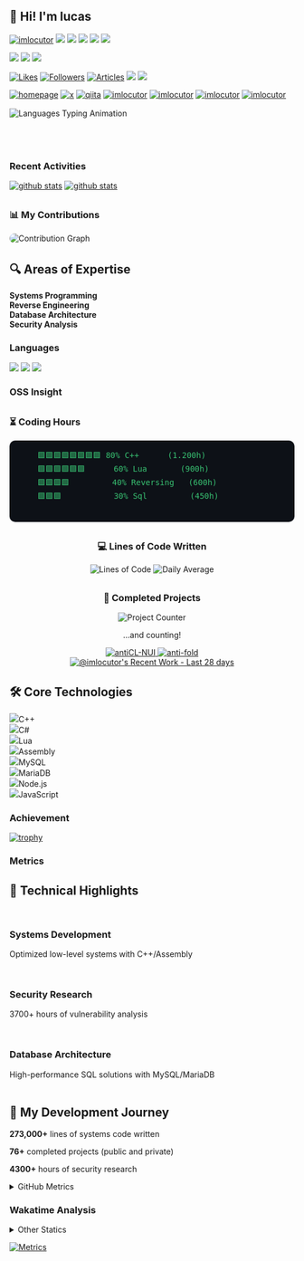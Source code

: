 ## 👋 Hi! I'm lucas

<p align="left"> 
  <a href="https://github.com/imlocutor/imlocutor/"><img src="https://komarev.com/ghpvc/?username=imlocutor" alt="imlocutor" /></a>
  <a href="https://github.com/imlocutor"><img height="20" src="https://img.shields.io/github/followers/imlocutor?label=follow&logo=github&style=flat" /></a>
  <a href="https://github.com/imlocutor"><img height="20" src="https://img.shields.io/github/stars/imlocutor?logo=github&style=flat" /></a>
  <a href="https://gitstar-ranking.com/imlocutor"><img height="20" src="https://img.shields.io/endpoint?label=star ranking&logo=github&style=flat&url=https%3A%2F%2Fgitstar-ranking.com%2Fusers%2Fimlocutor%2Fshields" /></a>
  <a href="https://user-badge.committers.top/japan/imlocutor"><img height="20" src="https://user-badge.committers.top/japan/imlocutor.svg" /></a>
  <a href="https://github.com/gayanvoice/top-github-users/blob/main/markdown/followers/japan.md"><img height="20" src="https://img.shields.io/badge/dynamic/json?url=https%3A%2F%2Fraw.githubusercontent.com%2Fimlocutor%2Fimlocutor%2Fmain%2Fassets%2Fgithub-followed-ranking.json&query=key&prefix=%23&label=followed%20rank&color=brightgreen&logo=github" /></a>
</p>

<p align="left"> 
  <a href="http://x.com/imlocutor"><img height="20" src="https://img.shields.io/twitter/follow/imlocutor?style=flat&logo=x" /></a>
  <a href="https://www.reddit.com/user/imlocutor"><img height="20" src="https://img.shields.io/reddit/user-karma/combined/imlocutor?label=Reddit&logo=reddit&style=flat" /></a>
  <a href="https://stackoverflow.com/users/5720201/imlocutor"><img height="20" src="https://img.shields.io/stackexchange/stackoverflow/r/5720201?label=StackOverflow&logo=stack-overflow&style=flat" /></a>
</p>

<p align="left">
  <a href="https://zenn.dev/yutakatay"><img height="20" src="https://badgen.org/img/zenn/yutakatay/likes?style=plastic" alt="Likes" /></a>
  <a href="https://zenn.dev/yutakatay"><img height="20" src="https://badgen.org/img/zenn/yutakatay/followers?style=plastic" alt="Followers" /></a>
  <a href="https://zenn.dev/yutakatay"><img height="20" src="https://badgen.org/img/zenn/yutakatay/articles?style=plastic" alt="Articles" /></a>
  <a href="http://qiita.com/imlocutor"><img height="20" src="https://qiita-badge.apiapi.app/s/imlocutor/contributions.svg" /></a>
  <a href="http://qiita.com/imlocutor"><img height="20" src="https://qiita-badge.apiapi.app/s/imlocutor/posts.svg" /></a>
</p>

<p align="left"> 
  <a href="https://imlocutor.github.io/"><img alt="homepage" width="30px" src="https://cdn.jsdelivr.net/npm/svg-icon@0.8.2/dist/svg/flat/home.svg" /></a>
  <a href="https://x.com/imlocutor"><img alt="x" width="30px" src="https://simpleicons.org/icons/x.svg" /></a>
  <a href="https://qiita.com/imlocutor"><img alt="qiita" width="30px" src="https://simpleicons.org/icons/qiita.svg" /></a>
  <a href="https://dev.to/imlocutor" target="blank"><img src="https://cdn.jsdelivr.net/npm/simple-icons@3.0.1/icons/dev-dot-to.svg" alt="imlocutor" height="30" width="30" /></a>
  <a href="https://stackoverflow.com/users/imlocutor" target="blank"><img src="https://cdn.jsdelivr.net/npm/simple-icons@3.0.1/icons/stackoverflow.svg" alt="imlocutor" height="30" width="30" /></a>
  <a href="https://www.quora.com/profile/imlocutor" target="blank"><img src="https://simpleicons.org/icons/quora.svg" alt="imlocutor" height="30" width="30" /></a>
  <a href="https://ossinsight.io/analyze/imlocutor" target="blank"><img src="https://cdn.jsdelivr.net/npm/svg-icon@0.8.2/dist/svg/mfglabs/eye.svg" alt="imlocutor" height="30" width="30" /></a>
</p>

<!-- Nova Seção de Idiomas Flutuantes -->
<div style="margin: 1rem 0 2rem; min-height: 60px;">
  <img src="https://readme-typing-svg.herokuapp.com?font=Fira+Code&size=20&duration=3000&pause=1000&color=38C172&width=500&lines=Português+(Nativo);English+(Fluent);Русский+(Intermediate);Polski+(Intermediate)&center=true" alt="Languages Typing Animation">
</div>

### Recent Activities

<p align="left">
  <a href="https://github.com/anuraghazra/github-readme-stats"><img alt="github stats" height="150px" src="https://github-readme-stats.vercel.app/api?username=yutkat&count_private=true&show_icons=true&custom_title=GitHub%20Stats&hide_border=true&theme=transparent" /></a>
  <a href="https://github.com/DenverCoder1/github-readme-streak-stats"><img alt="github stats" height="150px" src="https://github-readme-streak-stats.herokuapp.com/?user=imlocutor&theme=transparent&hide_border=true" /></a>
</p>

<div style="margin: 2rem 0; max-width: 800px;">
  <h3>📊 My Contributions</h3> <!-- Título customizado -->
  <div style="display: flex; justify-content: center; margin: 1rem 0;">
    <img 
      src="https://github-readme-activity-graph.vercel.app/graph?username=yutkat&theme=react-dark&hide_border=true&area=true&hide_title=true" 
      alt="Contribution Graph" 
      style="width: 100%; border-radius: 10px;"
    >
  </div>
</div>

<!-- Áreas de Especialização -->
<h2>🔍 Areas of Expertise</h2>
<div class="expertise-grid">
  <div><strong>Systems Programming</strong></div>
  <div><strong>Reverse Engineering</strong></div>
  <div><strong>Database Architecture</strong></div>
  <div><strong>Security Analysis</strong></div>
</div>

### Languages

[![](http://github-profile-summary-cards.vercel.app/api/cards/repos-per-language?username=yutkat&theme=transparent)](https://github.com/vn7n24fzkq/github-profile-summary-cards)
[![](http://github-profile-summary-cards.vercel.app/api/cards/most-commit-language?username=yutkat&theme=transparent)](https://github.com/vn7n24fzkq/github-profile-summary-cards)
[![](https://github-readme-stats.vercel.app/api/top-langs/?username=yutkat&layout=compact&count_private=true&show_icons=true&theme=transparent&hide_border=true)](https://github.com/anuraghazra/github-readme-stats)

### OSS Insight

<div style="margin: 2rem 0; max-width: 800px;">
  <h3>⏳ Coding Hours </h3>
  <div style="background: #0D1117; padding: 1rem; border-radius: 10px; font-family: monospace;">
    <pre style="color: #38C172; margin: 0;">
    🟩🟩🟩🟩🟩🟩🟩🟩 80% C++      (1.200h)
    🟩🟩🟩🟩🟩🟩      60% Lua       (900h)
    🟩🟩🟩🟩         40% Reversing   (600h)
    🟩🟩🟩           30% Sql         (450h)
    </pre>
  </div>
</div>

<div style="margin: 2rem 0; text-align: center;">
  <h3>💻 Lines of Code Written</h3>
  <img src="https://img.shields.io/badge/TOTAL_LINES-250K%2B-brightgreen?style=for-the-badge&logo=visual-studio-code" alt="Lines of Code">
  <img src="https://img.shields.io/badge/DAILY_AVERAGE-1.2K-blue?style=for-the-badge&logo=git" alt="Daily Average">
</div>

<!-- contador de projetos -->
<div align="center">
  <h3>🚀 Completed Projects</h3>
  <img src="https://count.getloli.com/get/@imLocutor?theme=rule34" alt="Project Counter" />
  <p>...and counting!</p>
</div>

<!-- Cards animados -->
<div align="center">
  <a href="https://github.com/imLocutor/antiCL-NUI">
    <img src="https://github-readme-stats.vercel.app/api/pin/?username=imLocutor&repo=antiCL-NUI&theme=radical" alt="antiCL-NUI" width="400"/>
  </a>
  <a href="https://github.com/imLocutor/anti-fold">
    <img src="https://github-readme-stats.vercel.app/api/pin/?username=imLocutor&repo=anti-fold&theme=radical" alt="anti-fold" width="400"/>
  </a>
</div>


<!-- Made with [OSS Insight](https://ossinsight.io/) -->

<!-- Copy-paste in your Readme.md file -->

<a href="https://next.ossinsight.io/widgets/official/compose-currently-working-on?user_id=8683947&activity_type=all" target="_blank" style="display: block" align="center">
  <picture>
    <source media="(prefers-color-scheme: dark)" srcset="https://next.ossinsight.io/widgets/official/compose-currently-working-on/thumbnail.png?user_id=8683947&activity_type=all&image_size=auto&color_scheme=dark" width="497.5" height="auto">
    <img alt="@imlocutor's Recent Work - Last 28 days" src="https://next.ossinsight.io/widgets/official/compose-currently-working-on/thumbnail.png?user_id=8683947&activity_type=all&image_size=auto&color_scheme=light" width="497.5" height="auto">
  </picture>
</a>

<!-- Made with [OSS Insight](https://ossinsight.io/) -->

<!-- Tecnologias -->
<h2>🛠 Core Technologies</h2>
<div class="tech-container">
  <div class="tech-box"><img src="https://cdn.jsdelivr.net/gh/devicons/devicon/icons/cplusplus/cplusplus-original.svg" width="30"><span>C++</span></div>
  <div class="tech-box"><img src="https://cdn.jsdelivr.net/gh/devicons/devicon/icons/csharp/csharp-original.svg" width="30"><span>C#</span></div>
  <div class="tech-box"><img src="https://cdn.jsdelivr.net/gh/devicons/devicon/icons/lua/lua-original.svg" width="30"><span>Lua</span></div>
  <div class="tech-box"><img src="https://cdn.jsdelivr.net/gh/devicons/devicon/icons/assembly/assembly-original.svg" width="30"><span>Assembly</span></div>
  <div class="tech-box"><img src="https://cdn.jsdelivr.net/gh/devicons/devicon/icons/mysql/mysql-original.svg" width="30"><span>MySQL</span></div>
  <div class="tech-box"><img src="https://cdn.jsdelivr.net/gh/devicons/devicon/icons/mariadb/mariadb-original.svg" width="30"><span>MariaDB</span></div>
  <div class="tech-box"><img src="https://cdn.jsdelivr.net/gh/devicons/devicon/icons/nodejs/nodejs-original.svg" width="30"><span>Node.js</span></div>
  <div class="tech-box"><img src="https://cdn.jsdelivr.net/gh/devicons/devicon/icons/javascript/javascript-original.svg" width="30"><span>JavaScript</span></div>
</div>

### Achievement

[![trophy](https://github-profile-trophy.vercel.app/?username=imlocutor&no-frame=true&no-bg=true&theme=onedark)](https://github.com/ryo-ma/github-profile-trophy)

### Metrics

<!-- Seção de Destaques -->
<h2>🌟 Technical Highlights</h2>
<div style="display: grid; grid-template-columns: repeat(auto-fit, minmax(300px, 1fr)); gap: 1rem; margin: 2rem 0;">
  <div class="highlight-box green">
    <h3>Systems Development</h3>
    <p>Optimized low-level systems with C++/Assembly</p>
  </div>
  <div class="highlight-box blue">
    <h3>Security Research</h3>
    <p>3700+ hours of vulnerability analysis</p>
  </div>
  <div class="highlight-box purple">
    <h3>Database Architecture</h3>
    <p>High-performance SQL solutions with MySQL/MariaDB</p>
  </div>
</div>

<!-- Jornada de Desenvolvimento -->
<h2>🚀 My Development Journey</h2>
<div class="journey-box">
  <p><strong>273,000+</strong> lines of systems code written</p>
  <p><strong>76+</strong> completed projects (public and private)</p>
  <p><strong>4300+</strong> hours of security research</p>
</div>

<details>
  <summary>GitHub Metrics</summary>

<!-- ![Metrics](https://metrics.lecoq.io/yutkat) -->
[![Metrics](https://github.com/yutkat/yutkat/blob/main/images/github-metrics.svg)](https://github.com/lowlighter/metrics)


</details>

### Wakatime Analysis

<!-- <img height="150" src="https://github.com/imlocutor/imlocutor/blob/master/images/stat.svg" alt="Alternative Text"/> -->

<details>
  <summary>Other Statics</summary>

  <!--START_SECTION:waka-->
![Code Time](http://img.shields.io/badge/Code%20Time-9%2C984%20hrs%2039%20mins-blue)

![Lines of code](https://img.shields.io/badge/From%20Hello%20World%20I%27ve%20Written-737.1%20thousand%20lines%20of%20code-blue)

**🐱 My GitHub Data** 

> 📦 214.0 kB Used in GitHub's Storage 
 > 
> 🏆 518 Contributions in the Year 2025
 > 
> 🚫 Not Opted to Hire
 > 
> 📜 107 Public Repositories 
 > 
> 🔑 4 Private Repositories 
 > 
**I'm an Early 🐤** 

```text
🌞 Morning                5662 commits        ███████░░░░░░░░░░░░░░░░░░   26.55 % 
🌆 Daytime                7185 commits        ████████░░░░░░░░░░░░░░░░░   33.70 % 
🌃 Evening                5465 commits        ██████░░░░░░░░░░░░░░░░░░░   25.63 % 
🌙 Night                  3010 commits        ████░░░░░░░░░░░░░░░░░░░░░   14.12 % 
```
📅 **I'm Most Productive on Tuesday** 

```text
Monday                   3454 commits        ████░░░░░░░░░░░░░░░░░░░░░   16.20 % 
Tuesday                  3549 commits        ████░░░░░░░░░░░░░░░░░░░░░   16.64 % 
Wednesday                3437 commits        ████░░░░░░░░░░░░░░░░░░░░░   16.12 % 
Thursday                 3455 commits        ████░░░░░░░░░░░░░░░░░░░░░   16.20 % 
Friday                   3124 commits        ████░░░░░░░░░░░░░░░░░░░░░   14.65 % 
Saturday                 2033 commits        ██░░░░░░░░░░░░░░░░░░░░░░░   09.53 % 
Sunday                   2270 commits        ███░░░░░░░░░░░░░░░░░░░░░░   10.65 % 
```


📊 **This Week I Spent My Time On** 

```text
🕑︎ Time Zone: Asia/Tokyo

💬 Programming Languages: 
Other                    29 hrs 12 mins      ████████████████████░░░░░   81.36 % 
sh                       5 hrs 53 mins       ████░░░░░░░░░░░░░░░░░░░░░   16.43 % 
Markdown                 32 mins             ░░░░░░░░░░░░░░░░░░░░░░░░░   01.53 % 
Python                   12 mins             ░░░░░░░░░░░░░░░░░░░░░░░░░   00.59 % 
Lua                      1 min               ░░░░░░░░░░░░░░░░░░░░░░░░░   00.09 % 

🔥 Editors: 
Chrome                   33 hrs 6 mins       ███████████████████████░░   92.23 % 
Zsh                      2 hrs 19 mins       ██░░░░░░░░░░░░░░░░░░░░░░░   06.50 % 
Neovim                   27 mins             ░░░░░░░░░░░░░░░░░░░░░░░░░   01.27 % 

💻 Operating System: 
Linux                    35 hrs 53 mins      █████████████████████████   100.00 % 
```

**I Mostly Code in Lua** 

```text
Lua                      20 repos            ██████████████░░░░░░░░░░░   57.14 % 
HTML                     6 repos             ████░░░░░░░░░░░░░░░░░░░░░   17.14 % 
TypeScript               2 repos             █░░░░░░░░░░░░░░░░░░░░░░░░   05.71 % 
JavaScript               1 repo              █░░░░░░░░░░░░░░░░░░░░░░░░   02.86 % 
Vim Script               1 repo              █░░░░░░░░░░░░░░░░░░░░░░░░   02.86 % 
```



**Timeline**

![Lines of Code chart](https://raw.githubusercontent.com/yutkat/yutkat/main/assets/bar_graph.png)


 Last Updated on 09/04/2025 19:37:09 UTC

<!-- Contato -->
<h2>📫 Connect with me</h2>
<div style="display: flex; justify-content: center; gap: 1.5rem; margin: 1.5rem 0;">
  <a href="mailto:locutormp@gmail.com">
    <div class="gmail-btn">
      <img src="https://cdn.jsdelivr.net/gh/devicons/devicon/icons/google/google-original.svg" width="24">
      <span style="color: white;">Gmail</span>
    </div>
  </a>
</div>

<!-- Contador de visitas -->
<p align="center"><img src="https://profile-counter.glitch.me/imLocutor/count.svg" alt="Visitas" /></p>

<!-- Mensagem flutuante -->
<div style="margin-top: 2rem;">
  <img src="https://readme-typing-svg.herokuapp.com?font=Fira+Code&size=18&duration=4000&pause=1000&color=38C172&width=500&lines=Back-end+Developer;CyberSecurity+Specialist;High-level+Programming+Expert;Always+Learning+New+Things" alt="Typing SVG">
</div>

<!--END_SECTION:waka-->
</details>




[![Metrics](https://github.com/yutkat/yutkat/actions/workflows/main.yml/badge.svg)](https://github.com/yutkat/yutkat/actions/workflows/main.yml)
